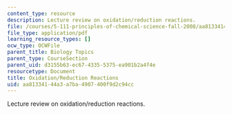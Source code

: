 ```yaml
---
content_type: resource
description: Lecture review on oxidation/reduction reactions.
file: /courses/5-111-principles-of-chemical-science-fall-2008/aa81334144a3a7ba4907400f9d2c94cc_bioex_lect25.pdf
file_type: application/pdf
learning_resource_types: []
ocw_type: OCWFile
parent_title: Biology Topics
parent_type: CourseSection
parent_uid: d3155b63-ec67-4335-5375-ea901b2a4f4e
resourcetype: Document
title: Oxidation/Reduction Reactions
uid: aa813341-44a3-a7ba-4907-400f9d2c94cc
---
```

Lecture review on oxidation/reduction reactions.

